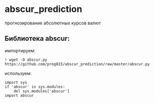 # abscur_prediction
прогнозирование абсолютных курсов валют

## Библиотека abscur: 
импортируем: 
```
! wget -O abscur.py https://github.com/prog815/abscur_prediction/raw/master/abscur.py 
```

используем: 
```
import sys
if 'abscur' in sys.modules:
    del sys.modules['abscur']
import abscur
```

